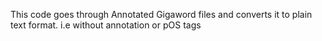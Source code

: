 This code goes through Annotated Gigaword files and converts it to plain text format. i.e without annotation or pOS tags

